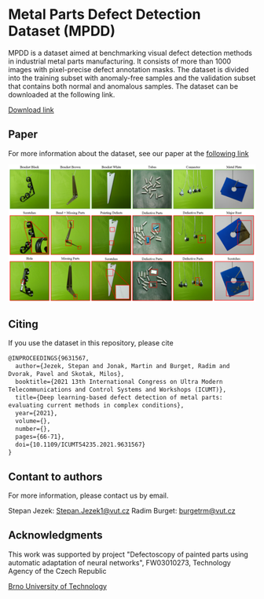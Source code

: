 # Metal Parts Defect Detection Dataset (MPDD)

MPDD is a dataset aimed at benchmarking visual defect detection methods in industrial metal parts manufacturing. It consists of more than 1000 images with pixel-precise defect annotation masks. The dataset is divided into the training subset with anomaly-free samples and the validation subset that contains both normal and anomalous samples. The dataset can be downloaded at the following link.

<a id="raw-url" href="https://vutbr-my.sharepoint.com/:f:/g/personal/xjezek16_vutbr_cz/EhHS_ufVigxDo3MC6Lweau0BVMuoCmhMZj6ddamiQ7-FnA?e=oHKCxI">Download link</a>

## Paper
For more information about the dataset, see our paper at the <a id="raw-url" href="https://ieeexplore.ieee.org/abstract/document/9631567">following link</a>

![alt text](samples.png)

## Citing
If you use the dataset in this repository, please cite
```
@INPROCEEDINGS{9631567,
  author={Jezek, Stepan and Jonak, Martin and Burget, Radim and Dvorak, Pavel and Skotak, Milos},
  booktitle={2021 13th International Congress on Ultra Modern Telecommunications and Control Systems and Workshops (ICUMT)}, 
  title={Deep learning-based defect detection of metal parts: evaluating current methods in complex conditions}, 
  year={2021},
  volume={},
  number={},
  pages={66-71},
  doi={10.1109/ICUMT54235.2021.9631567}
}

```

## Contant to authors
For more information, please contact us by email.

Stepan Jezek: <a href="mailto:Stepan.Jezek1@vut.cz">Stepan.Jezek1@vut.cz</a>
Radim Burget: <a href="mailto:burgetrm@vutbr.cz">burgetrm@vut.cz</a>

## Acknowledgments

This work was supported by project "Defectoscopy of painted parts using automatic adaptation of neural networks", FW03010273, Technology Agency of the Czech Republic

<a id="raw-url" href="https://www.vut.cz/en/">Brno University of Technology</a>

